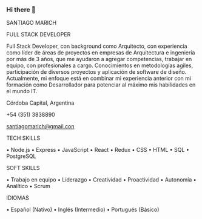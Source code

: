 ### Hi there 👋

SANTIAGO MARICH

FULL STACK DEVELOPER

Full Stack Developer, con background como Arquitecto, con experiencia como líder de áreas de proyectos en empresas de Arquitectura e ingeniería por más de 3 años, que me ayudaron a agregar competencias, trabajar en equipo, con profesionales a cargo. Conocimientos en metodologías agiles, participación de diversos proyectos y aplicación de software de diseño. Actualmente, mi enfoque está en combinar mi experiencia anterior con mi formación como Desarrollador para potenciar al máximo mis habilidades en el mundo IT.


Córdoba Capital, Argentina

+54 (351) 3838890 

santiagomarich@gmail.con 

TECH SKILLS

•	Node.js
•	Express
•	JavaScript
•	React
•	Redux
•	CSS
•	HTML
•	SQL
•	PostgreSQL

 
SOFT SKILLS 

•	Trabajo en equipo
•	Liderazgo
•	Creatividad
•	Proactividad
•	Autonomía
•	Analítico
•	Scrum

IDIOMAS

•	Español (Nativo)
•	Inglés (Intermedio)
•	Portugués (Básico)



